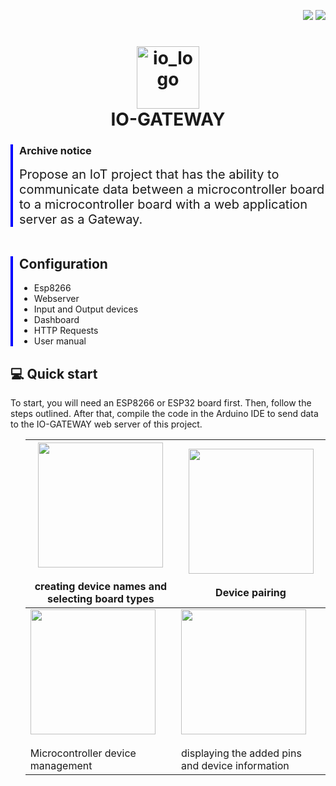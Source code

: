 <p align="right">
  <img src="https://img.shields.io/badge/PHP-v7.4-777BB4"/>
  <img src="https://img.shields.io/badge/Arduino_IDE-v1.8.13-00979D"/>

</p>
<h1 align="center">
  <img src="https://github.com/user-attachments/assets/cb8a947b-8ce8-40bd-9827-9ee32c7c0fda" alt="io_logo" width="100"/>  
  <br>IO-GATEWAY
</h1>
<div style="border-left: 4px solid blue; padding-left: 10px;">
  <h3>Archive notice</h3>
  <span style="font-size: 20px;">Propose an IoT project that has the ability to communicate data between a microcontroller board to a microcontroller board with a web application server as a Gateway.</span>

</div>
<br>
<div style="border-left: 4px solid blue; padding-left: 10px; margin-top: 20px;">
  <h2>Configuration</h2>
  <ul>
    <li>Esp8266</li>
    <li>Webserver</li>
    <li>Input and Output devices</li>
    <li>Dashboard</li>
    <li>HTTP Requests</li>
    <li>User manual</li>
  </ul>
</div>
 <h2>💻 Quick start</h2>
 To start, you will need an ESP8266 or ESP32 board first. Then, follow the steps outlined. After that, compile the code in the Arduino IDE to send data to the IO-GATEWAY web server of this project.
  <ul>


| <img src="https://github.com/user-attachments/assets/cba7e9e6-635e-4146-ac4d-7694ddd668db" width="200"/> <br><br>creating device names and selecting board types | <img src="https://github.com/user-attachments/assets/ac3f573f-2580-46e7-b532-578b5c39e147" width="200"/> <br><br>Device pairing |
|-----------------------------------|-----------------------------------|
| <img src="https://github.com/user-attachments/assets/cba7e9e6-635e-4146-ac4d-7694ddd668db" width="200"/> <br><br>Microcontroller device management | <img src="https://github.com/user-attachments/assets/cba7e9e6-635e-4146-ac4d-7694ddd668db" width="200"/> <br><br> displaying the added pins and device information |



